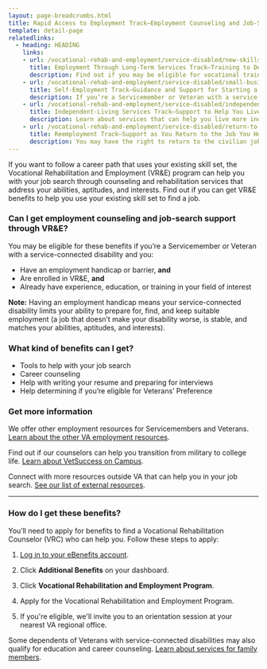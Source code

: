 ```yaml
---
layout: page-breadcrumbs.html
title: Rapid Access to Employment Track—Employment Counseling and Job-Search Support
template: detail-page
relatedlinks:
  - heading: HEADING
    links:
    - url: /vocational-rehab-and-employment/service-disabled/new-skills/
      title: Employment Through Long-Term Services Track—Training to Develop New Job Skills
      description: Find out if you may be eligible for vocational training.
    - url: /vocational-rehab-and-employment/service-disabled/small-business-training/
      title: Self-Employment Track—Guidance and Support for Starting a Business
      description: If you’re a Servicemember or Veteran with a service-connected disability, find out how we can help you start your own business.
    - url: /vocational-rehab-and-employment/service-disabled/independent-living/
      title: Independent-Living Services Track—Support to Help You Live More Independently
      description: Learn about services that can help you live more independently with your service-connected disability.
    - url: /vocational-rehab-and-employment/service-disabled/return-to-job/
      title: Reemployment Track—Support as You Return to the Job You Held Before Mobilization
      description: You may have the right to return to the civilian job you help before activating. Find out how we can help with this process.
---
```


<div class="va-introtext">

If you want to follow a career path that uses your existing skill set, the Vocational Rehabilitation and Employment (VR&amp;E) program can help you with your job search through counseling and rehabilitation services that address your abilities, aptitudes, and interests. Find out if you can get VR&amp;E benefits to help you use your existing skill set to find a job.

</div>

<div class="feature" markdown="1">

### Can I get employment counseling and job-search support through VR&amp;E?

You may be eligible for these benefits if you’re a Servicemember or Veteran with a service-connected disability and you:
- Have an employment handicap or barrier, **and**
- Are enrolled in VR&E, **and**
- Already have experience, education, or training in your field of interest

**Note:** Having an employment handicap means your service-connected disability limits your ability to  prepare for, find, and keep suitable employment (a job that doesn’t make your disability worse, is stable, and matches your abilities, aptitudes, and interests).

</div>

### What kind of benefits can I get?

- Tools to help with your job search
- Career counseling
- Help with writing your resume and preparing for interviews
- Help determining if you’re eligible for Veterans’ Preference

### Get more information

We offer other employment resources for Servicemembers and Veterans. [Learn about the other VA employment resources](/employment/job-seekers/employment-support/).

Find out if our counselors can help you transition from military to college life. [Learn about VetSuccess on Campus](/vocational-rehab-and-employment/vetsuccess/).

Connect with more resources outside VA that can help you in your job search. [See our list of external resources](/vocational-rehab-and-employment/external-resources/).

<hr>

### How do I get these benefits?

You’ll need to apply for benefits to find a Vocational Rehabilitation Counselor (VRC) who can help you. Follow these steps to apply:

<ol class="process">

<li class="process-step list-one">

[Log in to your eBenefits account](https://www.ebenefits.va.gov/ebenefits/homepage).

</li>

<li class="process-step list-two">

Click **Additional Benefits** on your dashboard.

</li>

<li class="process-step list-three">

Click **Vocational Rehabilitation and Employment Program**.

</li>

<li class="process-step list-four">

Apply for the Vocational Rehabilitation and Employment Program.

</li>

<li class="process-step list-five">

If you're eligible, we'll invite you to an orientation session at your nearest VA regional office.

</li>
</ol>

Some dependents of Veterans with service-connected disabilities may also qualify for education and career counseling. [Learn about services for family members](/vocational-rehab-and-employment/family-members/).
